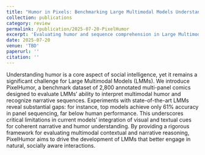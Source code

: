 ```yaml
---
title: "Humor in Pixels: Benchmarking Large Multimodal Models Understanding of Online Comics"
collection: publications
category: review
permalink: /publication/2025-07-20-PixelHumor
excerpt: 'Evaluating humor and sequence comprehension in Large Multimodal Models with web comics.'
date: 2025-07-20
venue: 'TBD'
paperurl: ''
citation: ''
---
```


Understanding humor is a core aspect of social intelligence, yet it remains a significant challenge for Large Multimodal Models (LMMs). We introduce PixelHumor, a benchmark dataset of 2,800 annotated multi-panel comics designed to evaluate LMMs’ ability to interpret multimodal humor and recognize narrative sequences. Experiments with state-of-the-art LMMs reveal substantial gaps: for instance, top models achieve only 61% accuracy in panel sequencing, far below human performance. This underscores critical limitations in current models’ integration of visual and textual cues for coherent narrative and humor understanding. By providing a rigorous framework for evaluating multimodal contextual and narrative reasoning, PixelHumor aims to drive the development of LMMs that better engage in natural, socially aware interactions.